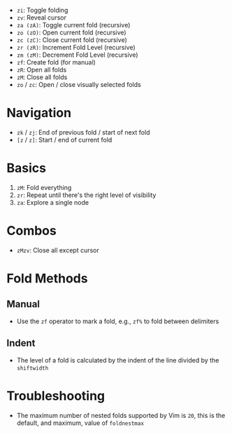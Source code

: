 - `zi`: Toggle folding
- `zv`: Reveal cursor
- `za (zA)`: Toggle current fold (recursive)
- `zo (zO)`: Open current fold (recursive)
- `zc (zC)`: Close current fold (recursive)
- `zr (zR)`: Increment Fold Level (recursive)
- `zm (zM)`: Decrement Fold Level (recursive)
- `zf`: Create fold (for manual)
- `zR`: Open all folds
- `zM`: Close all folds
- `zo` / `zc`: Open / close visually selected folds

# Navigation

- `zk` / `zj`: End of previous fold / start of next fold
- `[z` / `z]`: Start / end of current fold

# Basics

1. `zM`: Fold everything
2. `zr`: Repeat until there's the right level of visibility
3. `za`: Explore a single node

# Combos

- `zMzv`: Close all except cursor

# Fold Methods

## Manual

- Use the `zf` operator to mark a fold, e.g., `zf%` to fold between delimiters

## Indent

- The level of a fold is calculated by the indent of the line divided by the `shiftwidth`

# Troubleshooting

- The maximum number of nested folds supported by Vim is `20`, this is the default, and maximum, value of `foldnestmax`
